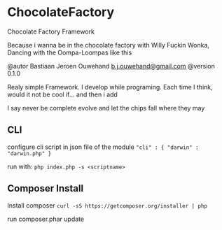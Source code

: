 ChocolateFactory
================

Chocolate Factory Framework

Because i wanna be in the chocolate factory with Willy Fuckin Wonka, Dancing with the Oompa-Loompas like this

@autor       Bastiaan Jeroen Ouwehand <b.j.ouwehand@gmail.com>
@version     0.1.0

Realy simple Framework. I develop while programing. Each time I think, would it not be cool if... and then i add

I say never be complete
evolve
and let the chips fall where they may

CLI
---
configure cli script in json file of the module
`
"cli" : {
    "darwin" : "darwin.php"
}
`

run with:
 `php index.php -s <scriptname>`

Composer Install
----------------

Install composer
`curl -sS https://getcomposer.org/installer | php`

run composer.phar update

